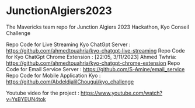 # JunctionAlgiers2023
The Mavericks team repo for Junction Algiers 2023 Hackathon, Kyo Conseil Challenge



Repo Code for Live Streaming Kyo ChatGpt Server : https://github.com/ahmedtouahria/kyo-chatgpt-live-streaming
Repo Code for Kyo ChatGpt Chrome Extension : [22:05, 3/11/2023] Ahmed Twhria: https://github.com/ahmedtouahria/kyo-chatgpt-chrome-extension
Repo Code for Email Service Server : https://github.com/S-Amine/email_service
Repo Code for Mobile Application Kyo : https://github.com/AbdeldjalilChougui/kyo_challenge

Youtube video for the project : https://www.youtube.com/watch?v=YsBYEUN4tok

